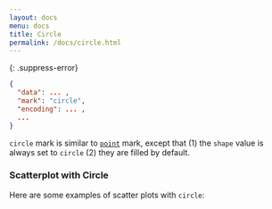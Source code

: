 ```yaml
---
layout: docs
menu: docs
title: Circle
permalink: /docs/circle.html
---
```


{: .suppress-error}
```json
{
  "data": ... ,
  "mark": "circle",
  "encoding": ... ,
  ...
}
```

`circle` mark is similar to [`point`](point.html) mark, except that (1) the `shape` value is always set to `circle`  (2) they are filled by default.

### Scatterplot with Circle

Here are some examples of scatter plots with `circle`:

<span class="vl-example" data-name="circle"></span>
